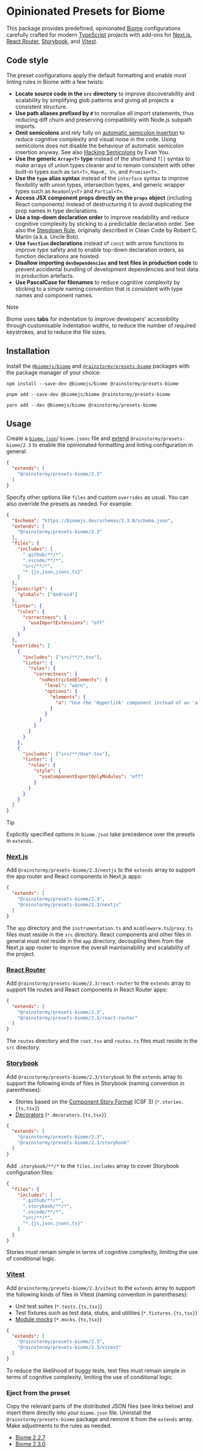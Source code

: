 # Opinionated Presets for Biome

This package provides predefined, opinionated [Biome](https://biomejs.dev)
configurations carefully crafted for
modern [TypeScript](https://www.typescriptlang.org) projects with add-ons
for [Next.js](https://nextjs.org), [React Router](https://reactrouter.com),
[Storybook](https://storybook.js.org), and [Vitest](https://vitest.dev).

## Code style
The preset configurations apply the default formatting and enable most linting
rules in Biome with a few twists:

- **Locate source code in the `src` directory** to improve discoverability and
  scalability by simplifying glob patterns and giving all projects a consistent
  structure.
- **Use path aliases prefixed by `#`** to normalise all import statements, thus
  reducing diff churn and preserving compatibility with Node.js subpath imports.
- **Omit semicolons** and rely fully
  on [automatic semicolon insertion](https://developer.mozilla.org/en-US/docs/Web/JavaScript/Reference/Lexical_grammar#automatic_semicolon_insertion)
  to reduce cognitive complexity and visual noise in the code. Using semicolons
  does not disable the behaviour of automatic semicolon insertion anyway. See
  also [Hacking Semicolons](https://slides.com/evanyou/semicolons) by Evan You.
- **Use the generic `Array<T>` type** instead of the shorthand `T[]` syntax to
  make arrays of union types cleaner and to remain consistent with other
  built-in types such as `Set<T>`, `Map<K, V>`, and `Promise<T>`.
- **Use the `type` alias syntax** instead of the `interface` syntax to improve
  flexibility with union types, intersection types, and generic wrapper types
  such as `Readonly<T>` and `Partial<T>`.
- **Access JSX component props directly on the `props` object** (including React
  components) instead of destructuring it to avoid duplicating the prop names in
  type declarations.
- **Use a top-down declaration order** to improve readability and reduce
  cognitive complexity by sticking to a predictable declaration order. See also
  the [Stepdown Rule](https://dzone.com/articles/the-stepdown-rule), originally
  described in Clean Code by Robert C. Martin (a.k.a. Uncle Bob).
- **Use `function` declarations** instead of `const` with arrow functions to
  improve type safety and to enable top-down declaration orders, as function
  declarations are hoisted.
- **Disallow importing `devDependencies` and test files in production code** to
  prevent accidental bundling of development dependencies and test data in
  production artefacts.
- **Use PascalCase for filenames** to reduce cognitive complexity by sticking to
  a simple naming convention that is consistent with type names and component
  names.

> [!NOTE]  
> Biome uses **tabs** for indentation to improve developers' accessibility
> through customisable indentation widths, to reduce the number of required
> keystrokes, and to reduce the file sizes.

## Installation
Install the [`@biomejs/biome`](https://www.npmjs.com/package/@biomejs/biome)
and [`@rainstormy/presets-biome`](https://www.npmjs.com/package/@rainstormy/presets-biome)
packages with the package manager of your choice:

```shell
npm install --save-dev @biomejs/biome @rainstormy/presets-biome
```
```shell
pnpm add --save-dev @biomejs/biome @rainstormy/presets-biome
```
```shell
yarn add --dev @biomejs/biome @rainstormy/presets-biome
```

## Usage
Create a [`biome.json`](https://biomejs.dev/reference/configuration)/
`biome.jsonc` file
and [extend](https://biomejs.dev/guides/configure-biome/#share-a-configuration-file)
`@rainstormy/presets-biome/2.3` to enable the opinionated formatting and linting
configuration in general:

```json
{
  "extends": [
    "@rainstormy/presets-biome/2.3"
  ]
}
```

Specify other options like `files` and custom `overrides` as usual. You can also
override the presets as needed. For example:

```json
{
  "$schema": "https://biomejs.dev/schemas/2.3.0/schema.json",
  "extends": [
    "@rainstormy/presets-biome/2.3"
  ],
  "files": {
    "includes": [
      ".github/**/*",
      ".vscode/**/*",
      "src/**/*",
      "*.{js,json,jsonc,ts}"
    ]
  },
  "javascript": {
    "globals": ["Android"]
  },
  "linter": {
    "rules": {
      "correctness": {
        "useImportExtensions": "off"
      }
    }
  },
  "overrides": [
    {
      "includes": ["src/**/*.tsx"],
      "linter": {
        "rules": {
          "correctness": {
            "noRestrictedElements": {
              "level": "warn",
              "options": {
                "elements": {
                  "a": "Use the 'Hyperlink' component instead of an 'a' element."
                }
              }
            }
          }
        }
      }
    },
    {
      "includes": ["src/**/Use*.tsx"],
      "linter": {
        "rules": {
          "style": {
            "useComponentExportOnlyModules": "off"
          }
        }
      }
    }
  ]
}
```

> [!TIP]  
> Explicitly specified options in `biome.json` take precedence over the presets
> in `extends`.

### [Next.js](https://nextjs.org)
Add `@rainstormy/presets-biome/2.3/nextjs` to the `extends` array to support the
app router and React components in Next.js apps:

```json
{
  "extends": [
    "@rainstormy/presets-biome/2.3",
    "@rainstormy/presets-biome/2.3/nextjs"
  ]
}
```

The `app` directory and the `instrumentation.ts` and `middleware.ts`/`proxy.ts`
files must reside in the `src` directory. React components and other files in
general must _not_ reside in the `app` directory, decoupling them from the
Next.js app router to improve the overall maintainability and scalability of the
project.

### [React Router](https://reactrouter.com)
Add `@rainstormy/presets-biome/2.3/react-router` to the `extends` array to
support file routes and React components in React Router apps:

```json
{
  "extends": [
    "@rainstormy/presets-biome/2.3",
    "@rainstormy/presets-biome/2.3/react-router"
  ]
}
```

The `routes` directory and the `root.tsx` and `routes.ts` files must reside in
the `src` directory.

### [Storybook](https://storybook.js.org)
Add `@rainstormy/presets-biome/2.3/storybook` to the `extends` array to support
the following kinds of files in Storybook (naming convention in parentheses):

- Stories based on
  the [Component Story Format](https://storybook.js.org/docs/api/csf) (CSF 3)
  (`*.stories.{ts,tsx}`)
- [Decorators](https://storybook.js.org/docs/writing-stories/decorators)
  (`*.decorators.{ts,tsx}`)

```json
{
  "extends": [
    "@rainstormy/presets-biome/2.3",
    "@rainstormy/presets-biome/2.3/storybook"
  ]
}
```

Add `.storybook/**/*` to the `files.includes` array to cover Storybook
configuration files:

```json
{
  "files": {
    "includes": [
      ".github/**/*",
      ".storybook/**/*",
      ".vscode/**/*",
      "src/**/*",
      "*.{js,json,jsonc,ts}"
    ]
  }
}
```

Stories must remain simple in terms of cognitive complexity, limiting the use of
conditional logic.

### [Vitest](https://vitest.dev)
Add `@rainstormy/presets-biome/2.3/vitest` to the `extends` array to support the
following kinds of files in Vitest (naming convention in parentheses):

- Unit test suites (`*.tests.{ts,tsx}`)
- Test fixtures such as test data, stubs, and utilities (`*.fixtures.{ts,tsx}`)
- [Module mocks](https://vitest.dev/guide/mocking#modules) (`*.mocks.{ts,tsx}`)

```json
{
  "extends": [
    "@rainstormy/presets-biome/2.3",
    "@rainstormy/presets-biome/2.3/vitest"
  ]
}
```

To reduce the likelihood of buggy tests, test files must remain simple in terms
of cognitive complexity, limiting the use of conditional logic.

### Eject from the preset
Copy the relevant parts of the distributed JSON files (see links below) and
insert them directly into your `biome.json` file. Uninstall the
`@rainstormy/presets-biome` package and remove it from the `extends` array. Make
adjustments to the rules as needed.

- [Biome 2.2.7](https://github.com/rainstormy/presets-biome/blob/main/dist/2.2)
- [Biome 2.3.0](https://github.com/rainstormy/presets-biome/blob/main/dist/2.3)
